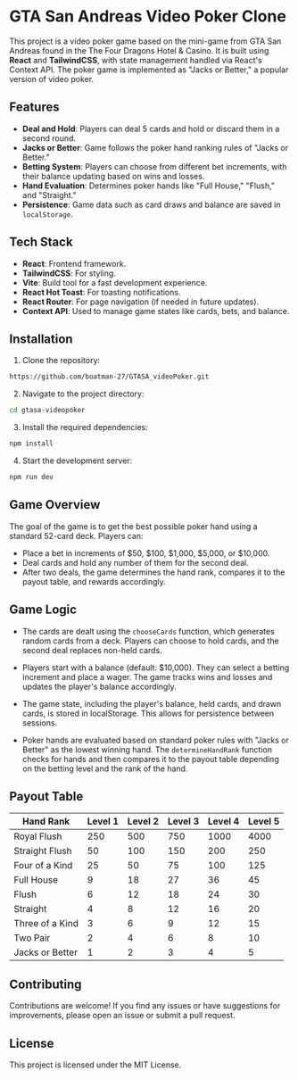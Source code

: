 # GTA San Andreas Video Poker Clone

This project is a video poker game based on the mini-game from GTA San Andreas found in the The Four Dragons Hotel & Casino. It is built using **React** and **TailwindCSS**, with state management handled via React's Context API. The poker game is implemented as "Jacks or Better," a popular version of video poker.

## Features

- **Deal and Hold**: Players can deal 5 cards and hold or discard them in a second round.
- **Jacks or Better**: Game follows the poker hand ranking rules of "Jacks or Better."
- **Betting System**: Players can choose from different bet increments, with their balance updating based on wins and losses.
- **Hand Evaluation**: Determines poker hands like "Full House," "Flush," and "Straight."
- **Persistence**: Game data such as card draws and balance are saved in `localStorage`.

## Tech Stack

- **React**: Frontend framework.
- **TailwindCSS**: For styling.
- **Vite**: Build tool for a fast development experience.
- **React Hot Toast**: For toasting notifications.
- **React Router**: For page navigation (if needed in future updates).
- **Context API**: Used to manage game states like cards, bets, and balance.

## Installation

1. Clone the repository:

```bash
https://github.com/boatman-27/GTASA_videoPoker.git
```

2. Navigate to the project directory:

```bash
cd gtasa-videopoker
```

3. Install the required dependencies:

```bash
npm install
```

4. Start the development server:

```bash
npm run dev
```

## Game Overview

The goal of the game is to get the best possible poker hand using a standard 52-card deck. Players can:

- Place a bet in increments of $50, $100, $1,000, $5,000, or $10,000.
- Deal cards and hold any number of them for the second deal.
- After two deals, the game determines the hand rank, compares it to the payout table, and rewards accordingly.

## Game Logic

- The cards are dealt using the `chooseCards` function, which generates random cards from a deck. Players can choose to hold cards, and the second deal replaces non-held cards.

- Players start with a balance (default: $10,000). They can select a betting increment and place a wager. The game tracks wins and losses and updates the player's balance accordingly.

- The game state, including the player's balance, held cards, and drawn cards, is stored in localStorage. This allows for persistence between sessions.

- Poker hands are evaluated based on standard poker rules with "Jacks or Better" as the lowest winning hand. The `determineHandRank` function checks for hands and then compares it to the payout table depending on the betting level and the rank of the hand.

## Payout Table

| Hand Rank       | Level 1 | Level 2 | Level 3 | Level 4 | Level 5 |
| --------------- | ------- | ------- | ------- | ------- | ------- |
| Royal Flush     | 250     | 500     | 750     | 1000    | 4000    |
| Straight Flush  | 50      | 100     | 150     | 200     | 250     |
| Four of a Kind  | 25      | 50      | 75      | 100     | 125     |
| Full House      | 9       | 18      | 27      | 36      | 45      |
| Flush           | 6       | 12      | 18      | 24      | 30      |
| Straight        | 4       | 8       | 12      | 16      | 20      |
| Three of a Kind | 3       | 6       | 9       | 12      | 15      |
| Two Pair        | 2       | 4       | 6       | 8       | 10      |
| Jacks or Better | 1       | 2       | 3       | 4       | 5       |

## Contributing

Contributions are welcome! If you find any issues or have suggestions for improvements, please open an issue or submit a pull request.

## License

This project is licensed under the MIT License.
